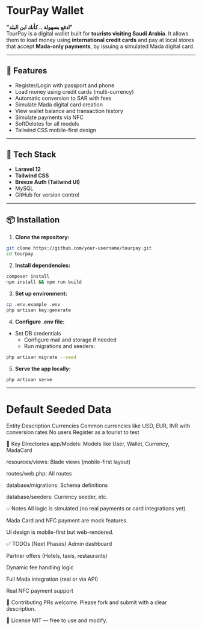 # TourPay Wallet

**"ادفع بسهولة .. كأنك ابن البلد"**  
TourPay is a digital wallet built for **tourists visiting Saudi Arabia**. It allows them to load money using **international credit cards** and pay at local stores that accept **Mada-only payments**, by issuing a simulated Mada digital card.

---

## 🚀 Features

- Register/Login with passport and phone
- Load money using credit cards (multi-currency)
- Automatic conversion to SAR with fees
- Simulate Mada digital card creation
- View wallet balance and transaction history
- Simulate payments via NFC
- SoftDeletes for all models
- Tailwind CSS mobile-first design

---

## 🧰 Tech Stack

- **Laravel 12**
- **Tailwind CSS**
- **Breeze Auth (Tailwind UI)**
- MySQL
- GitHub for version control

---

## 📦 Installation

1. **Clone the repository:**

```bash
git clone https://github.com/your-username/tourpay.git
cd tourpay
```

2. **Install dependencies:**
```bash
composer install
npm install && npm run build
```
3. **Set up environment:**

```bash
cp .env.example .env
php artisan key:generate
```

4. **Configure .env file:**
* Set DB credentials
    * Configure mail and storage if needed
    * Run migrations and seeders:

```bash
php artisan migrate --seed
```
5. **Serve the app locally:**

```bash
php artisan serve
```
--- 
# Default Seeded Data
Entity	Description
Currencies	Common currencies like USD, EUR, INR with conversion rates
No users	Register as a tourist to test

📁 Key Directories
app/Models: Models like User, Wallet, Currency, MadaCard

resources/views: Blade views (mobile-first layout)

routes/web.php: All routes

database/migrations: Schema definitions

database/seeders: Currency seeder, etc.

💡 Notes
All logic is simulated (no real payments or card integrations yet).

Mada Card and NFC payment are mock features.

UI design is mobile-first but web-rendered.

✅ TODOs (Next Phases)
Admin dashboard

Partner offers (Hotels, taxis, restaurants)

Dynamic fee handling logic

Full Mada integration (real or via API)

Real NFC payment support

🤝 Contributing
PRs welcome. Please fork and submit with a clear description.

📄 License
MIT — free to use and modify.
